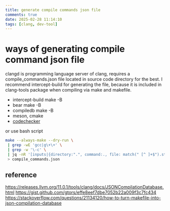 ```yaml
---
title: generate compile commands json file
comments: true
date: 2025-02-28 11:14:10
tags: [clang, dev-tool]
---
```


# ways of generating compile command json file
clangd is programming language server of clang, requires a compile_commands.json file located in source code directory for the best. I recommend intercept-build for generating the file, because it is included in clang-tools package when compiling via make and makefile.

* intercept-build make -B
* bear make -B
* compiledb make -B
* meson, cmake
* [codechecker](https://github.com/Ericsson/codechecker/#Install-guide)

or use bash script
```sh
make --always-make --dry-run \
 | grep -wE 'gcc|g\+\+' \
 | grep -w '\-c' \
 | jq -nR '[inputs|{directory:".", command:., file: match(" [^ ]+$").string[1:]}]' \
 > compile_commands.json
```


## reference
https://releases.llvm.org/11.0.1/tools/clang/docs/JSONCompilationDatabase.html
https://gist.github.com/gtors/effe8eef7dbe7052b22a009f3c7fc434
https://stackoverflow.com/questions/21134120/how-to-turn-makefile-into-json-compilation-database